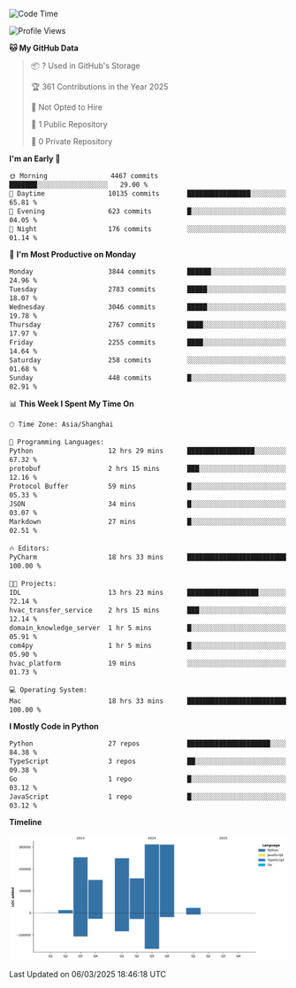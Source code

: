 <!--START_SECTION:waka-->
![Code Time](http://img.shields.io/badge/Code%20Time-172%20hrs%2032%20mins-blue)

![Profile Views](http://img.shields.io/badge/Profile%20Views-0-blue)

**🐱 My GitHub Data** 

> 📦 ? Used in GitHub's Storage 
 > 
> 🏆 361 Contributions in the Year 2025
 > 
> 🚫 Not Opted to Hire
 > 
> 📜 1 Public Repository 
 > 
> 🔑 0 Private Repository 
 > 
**I'm an Early 🐤** 

```text
🌞 Morning                4467 commits        ███████░░░░░░░░░░░░░░░░░░   29.00 % 
🌆 Daytime                10135 commits       ████████████████░░░░░░░░░   65.81 % 
🌃 Evening                623 commits         █░░░░░░░░░░░░░░░░░░░░░░░░   04.05 % 
🌙 Night                  176 commits         ░░░░░░░░░░░░░░░░░░░░░░░░░   01.14 % 
```
📅 **I'm Most Productive on Monday** 

```text
Monday                   3844 commits        ██████░░░░░░░░░░░░░░░░░░░   24.96 % 
Tuesday                  2783 commits        █████░░░░░░░░░░░░░░░░░░░░   18.07 % 
Wednesday                3046 commits        █████░░░░░░░░░░░░░░░░░░░░   19.78 % 
Thursday                 2767 commits        ████░░░░░░░░░░░░░░░░░░░░░   17.97 % 
Friday                   2255 commits        ████░░░░░░░░░░░░░░░░░░░░░   14.64 % 
Saturday                 258 commits         ░░░░░░░░░░░░░░░░░░░░░░░░░   01.68 % 
Sunday                   448 commits         █░░░░░░░░░░░░░░░░░░░░░░░░   02.91 % 
```


📊 **This Week I Spent My Time On** 

```text
🕑︎ Time Zone: Asia/Shanghai

💬 Programming Languages: 
Python                   12 hrs 29 mins      █████████████████░░░░░░░░   67.32 % 
protobuf                 2 hrs 15 mins       ███░░░░░░░░░░░░░░░░░░░░░░   12.16 % 
Protocol Buffer          59 mins             █░░░░░░░░░░░░░░░░░░░░░░░░   05.33 % 
JSON                     34 mins             █░░░░░░░░░░░░░░░░░░░░░░░░   03.07 % 
Markdown                 27 mins             █░░░░░░░░░░░░░░░░░░░░░░░░   02.51 % 

🔥 Editors: 
PyCharm                  18 hrs 33 mins      █████████████████████████   100.00 % 

🐱‍💻 Projects: 
IDL                      13 hrs 23 mins      ██████████████████░░░░░░░   72.14 % 
hvac_transfer_service    2 hrs 15 mins       ███░░░░░░░░░░░░░░░░░░░░░░   12.14 % 
domain_knowledge_server  1 hr 5 mins         █░░░░░░░░░░░░░░░░░░░░░░░░   05.91 % 
com4py                   1 hr 5 mins         █░░░░░░░░░░░░░░░░░░░░░░░░   05.90 % 
hvac_platform            19 mins             ░░░░░░░░░░░░░░░░░░░░░░░░░   01.73 % 

💻 Operating System: 
Mac                      18 hrs 33 mins      █████████████████████████   100.00 % 
```

**I Mostly Code in Python** 

```text
Python                   27 repos            █████████████████████░░░░   84.38 % 
TypeScript               3 repos             ██░░░░░░░░░░░░░░░░░░░░░░░   09.38 % 
Go                       1 repo              █░░░░░░░░░░░░░░░░░░░░░░░░   03.12 % 
JavaScript               1 repo              █░░░░░░░░░░░░░░░░░░░░░░░░   03.12 % 
```



**Timeline**

![Lines of Code chart](https://raw.githubusercontent.com/jixingyou/jixingyou/main/assets/bar_graph.png)


 Last Updated on 06/03/2025 18:46:18 UTC
<!--END_SECTION:waka-->